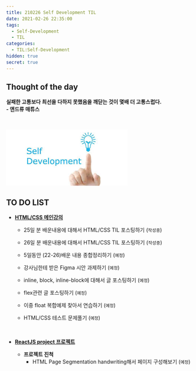 ```yaml
---
title: 210226 Self Development TIL
date: 2021-02-26 22:35:00
tags:
  - Self-Development
  - TIL
categories:
  - TIL:Self-Development
hidden: true
secret: true
---
```


## **Thought of the day**

**실패한 고통보다 최선을 다하지 못했음을 깨닫는 것이 몇배 더 고통스럽다.**<br/> **- 앤드류 매튜스**

<br/>

![](/images/post_images/self_development_logo.jpg)

## **TO DO LIST**

- <ins>**HTML/CSS 메인강의**</ins>

  - 25일 분 배운내용에 대해서 HTML/CSS TIL 포스팅하기 (`작성중`)
  - 26일 분 배운내용에 대해서 HTML/CSS TIL 포스팅하기 (`작성중`)
  - 5일동안 (22-26)배운 내용 종합정리하기 (`예정`)
  - 강사님한테 받은 Figma 시안 과제하기 (`예정`)
  - inline, block, inline-block에 대해서 글 포스팅하기 (`예정`)
  - flex관련 글 포스팅하기 (`예정`)
  - 이중 float 복합예제 찾아서 연습하기 (`예정`)
  - HTML/CSS 테스트 문제풀기 (`예정`)

    <!-- more -->

  <br/>

- <ins>**ReactJS project 프로젝트**</ins>

  - **프로젝트 진척**
    - HTML Page Segmentation handwriting해서 페이지 구성해보기 (`예정`)

  <br/>
